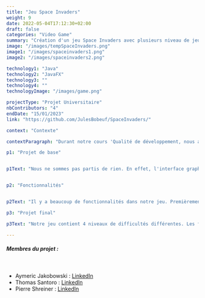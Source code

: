 ```yaml
---
title: "Jeu Space Invaders"
weight: 9
date: 2022-05-04T17:12:30+02:00
draft: false
categories: "Video Game"
summary: "Création d'un jeu Space Invaders avec plusieurs niveau de jeu en utilisant les patrons de conceptions."
image: "/images/tempSpaceInvaders.png"
image1: "/images/spaceinvaders1.png"
image2: "/images/spaceinvaders2.png"

technology1: "Java"
technology2: "JavaFX"
technology3: ""
technology4: ""
technologyImage: "/images/game.png"

projectType: "Projet Universitaire"
nbContributors: "4"
endDate: "15/01/2023"
link: "https://github.com/JulesBobeuf/SpaceInvaders/"

context: "Contexte"

contextParagraph: "Durant notre cours 'Qualité de développement, nous avions appris à développer proprement et efficacement. L'un des thèmes principaux était 'les patrons de conceptions', et quoi de mieux que de les implémenter dans un jeu vidéo ? "

p1: "Projet de base"


p1Text: "Nous ne sommes pas partis de rien. En effet, l'interface graphique était presque terminée ainsi que les classes de base et le controller. Nous devions cependant rajouter énormément de fonctionnalités, présente dans le jeu initial, ainsi que d'autre sortis de nos imaginations. Nous devions aussi apprendre les patrons de conceptions, mais aussi bien les implémenter."


p2: "Fonctionnalités"


p2Text: "Il y a beaucoup de fonctionnalités dans notre jeu. Premièrement, les aliens se déplacent de gauche à droite et changent de stratégie de mouvement de temps en temps. De plus, ils peuvent tirer de différentes manières si on leur en donne la possibilité. Quant au joueur, il peut tirer des balles normales ou puissantes qui font plus de dégâts. Dès qu'il se fait toucher par un alien, il sera invincible pendant quelques secondes. Il peut aussi placer des murs avec la flèche du haut ainsi que tirer des bombes avec la flèche du bas. Il doit ensuite tirer sur les bombes pour les enclencher. Enfin, il y a des bonus qui vont apparaître donnants de la vie supplémentaire au joueur."

p3: "Projet final"

p3Text: "Notre jeu contient 4 niveaux de difficultés différentes. Les fonctionnalités listées ci-dessus sont implémentées dans au moins un niveau. Le premier niveau est très facile alors que le dernier est presque impossible. Sur une note personnelle, j'ai adoré travailler sur ce projet, et je suis fier du résultat final. J'ai appris beaucoup grâce à ce jeu et je vais réutiliser ces connaissances très souvent."

---
```


##### Membres du projet :
&nbsp;
- Aymeric Jakobowski : [LinkedIn](https://www.linkedin.com/in/aymeric-jakobowski/)
- Thomas Santoro : [LinkedIn](https://www.linkedin.com/in/thomas-santoro/)
- Pierre Shreiner : [LinkedIn](https://www.linkedin.com/in/pierre-schreiner/)
